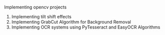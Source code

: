 Implementing opencv projects

1. Implementing tilt shift effects
2. Implementing GrabCut Algorithm for Background Removal
3. Implementing OCR systems using PyTesseract and EasyOCR Algorithms
   
